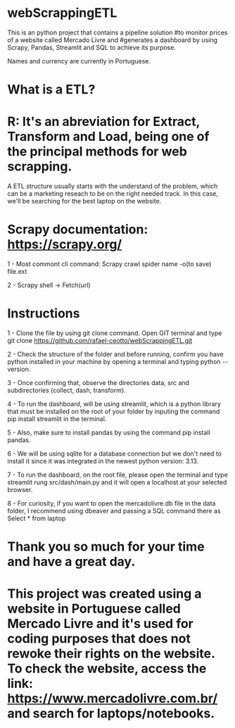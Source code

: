 # webScrappingETL

This is an python project that contains a pipeline solution
#to monitor prices of a website called Mercado Livre and
#generates a dashboard by using Scrapy, Pandas, Streamlit and SQL to achieve its purpose.

Names and currency are currently in Portuguese.

# What is a ETL?
# R: It's an abreviation for Extract, Transform and Load, being one of the principal methods for web scrapping.

A ETL structure usually starts with the understand of the problem, which can be a marketing reseach to be on the right needed track. In this case, we'll be searching for the best laptop on the website.

# Scrapy documentation: https://scrapy.org/

1 - Most commont cli command: Scrapy crawl spider name -o(to save) file.ext

2 - Scrapy shell -> Fetch(url)

# Instructions

1 - Clone the file by using git clone command. Open GIT terminal and type git clone https://github.com/rafael-ceotto/webScrappingETL.git

2 - Check the structure of the folder and before running, confirm you have python installed in your machine by opening a terminal and typing python --version.

3 - Once confirming that, observe the directories data, src and subdirectories (collect, dash, transform).

4 - To run the dashboard, will be using streamlit, which is a python library that must be installed on the root of your folder by inputing the command pip install streamlit 
in the terminal.

5 - Also, make sure to install pandas by using the command pip install pandas.

6 - We will be using sqlite for a database connection but we don't need to install it since it was integrated in the newest python version: 3.13.

7 - To run the dashboard, on the root file, please open the terminal and type streamlit rung src/dash/main.py and it will open a localhost at your selected browser.

8 - For curiosity, if you want to open the mercadolivre.db file in the data folder, I recommend using dbeaver and passing a SQL command there as Select * from laptop

# Thank you so much for your time and have a great day.

# This project was created using a website in Portuguese called Mercado Livre and it's used for coding purposes that does not rewoke their rights on the website. To check the website, access the link: https://www.mercadolivre.com.br/ and search for laptops/notebooks.
